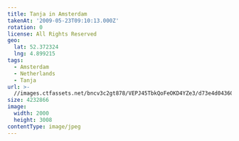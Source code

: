 ```yaml
---
title: Tanja in Amsterdam
takenAt: '2009-05-23T09:10:13.000Z'
rotation: 0
license: All Rights Reserved
geo:
  lat: 52.372324
  lng: 4.899215
tags:
  - Amsterdam
  - Netherlands
  - Tanja
url: >-
  //images.ctfassets.net/bncv3c2gt878/VEPJ45TbkQoFeOKD4YZe3/d73e4d04360b7746443bfcaf630b486e/tanja-in-amsterdam_4352923677_o
size: 4232866
image:
  width: 2000
  height: 3008
contentType: image/jpeg
---
```


